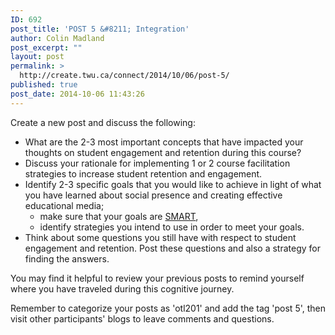 ```yaml
---
ID: 692
post_title: 'POST 5 &#8211; Integration'
author: Colin Madland
post_excerpt: ""
layout: post
permalink: >
  http://create.twu.ca/connect/2014/10/06/post-5/
published: true
post_date: 2014-10-06 11:43:26
---
```

Create a new post and discuss the following:
<ul>
	<li>What are the 2-3 most important concepts that have impacted your thoughts on student engagement and retention during this course?</li>
	<li>Discuss your rationale for implementing 1 or 2 course facilitation strategies to increase student retention and engagement.</li>
	<li>Identify 2-3 specific goals that you would like to achieve in light of what you have learned about social presence and creating effective educational media;
<ul>
	<li>make sure that your goals are <a href="http://en.wikipedia.org/wiki/SMART_criteria"  rel="noopener noreferrer">SMART</a>,</li>
	<li>identify strategies you intend to use in order to meet your goals.</li>
</ul>
</li>
	<li>Think about some questions you still have with respect to student engagement and retention. Post these questions and also a strategy for finding the answers.</li>
</ul>
You may find it helpful to review your previous posts to remind yourself where you have traveled during this cognitive journey.

Remember to categorize your posts as 'otl201' and add the tag 'post 5', then visit other participants' blogs to leave comments and questions.